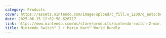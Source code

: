 ```yaml
---
category: Products
cover: https://assets.nintendo.com/image/upload/c_fill,w_1200/q_auto:best/f_auto/dpr_2.0/ncom/My%20Nintendo%20Store/EN-US/Nintendo%20Switch%202/Hardware/121620-nintendo-switch-2-mario-kart-world-bundle-circle-package-front-2000x2000
date: 2025-06-15 12:02:58.626717
link: https://www.nintendo.com/us/store/products/nintendo-switch-2-mario-kart-world-bundle-121620/
title: Nintendo Switch™ 2 + Mario Kart™ World Bundle
---
```

